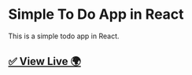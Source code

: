 # Simple To Do App in React
This is a simple todo app in React.

## [✅ View Live 🌍 ](https://lakshit-todo-app.netlify.app/)